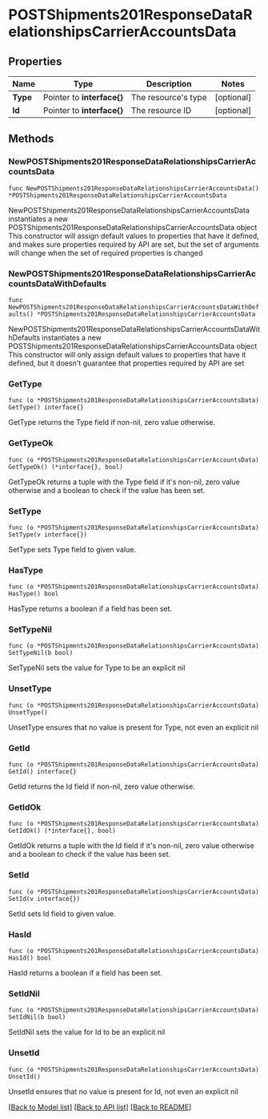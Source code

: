 # POSTShipments201ResponseDataRelationshipsCarrierAccountsData

## Properties

Name | Type | Description | Notes
------------ | ------------- | ------------- | -------------
**Type** | Pointer to **interface{}** | The resource&#39;s type | [optional] 
**Id** | Pointer to **interface{}** | The resource ID | [optional] 

## Methods

### NewPOSTShipments201ResponseDataRelationshipsCarrierAccountsData

`func NewPOSTShipments201ResponseDataRelationshipsCarrierAccountsData() *POSTShipments201ResponseDataRelationshipsCarrierAccountsData`

NewPOSTShipments201ResponseDataRelationshipsCarrierAccountsData instantiates a new POSTShipments201ResponseDataRelationshipsCarrierAccountsData object
This constructor will assign default values to properties that have it defined,
and makes sure properties required by API are set, but the set of arguments
will change when the set of required properties is changed

### NewPOSTShipments201ResponseDataRelationshipsCarrierAccountsDataWithDefaults

`func NewPOSTShipments201ResponseDataRelationshipsCarrierAccountsDataWithDefaults() *POSTShipments201ResponseDataRelationshipsCarrierAccountsData`

NewPOSTShipments201ResponseDataRelationshipsCarrierAccountsDataWithDefaults instantiates a new POSTShipments201ResponseDataRelationshipsCarrierAccountsData object
This constructor will only assign default values to properties that have it defined,
but it doesn't guarantee that properties required by API are set

### GetType

`func (o *POSTShipments201ResponseDataRelationshipsCarrierAccountsData) GetType() interface{}`

GetType returns the Type field if non-nil, zero value otherwise.

### GetTypeOk

`func (o *POSTShipments201ResponseDataRelationshipsCarrierAccountsData) GetTypeOk() (*interface{}, bool)`

GetTypeOk returns a tuple with the Type field if it's non-nil, zero value otherwise
and a boolean to check if the value has been set.

### SetType

`func (o *POSTShipments201ResponseDataRelationshipsCarrierAccountsData) SetType(v interface{})`

SetType sets Type field to given value.

### HasType

`func (o *POSTShipments201ResponseDataRelationshipsCarrierAccountsData) HasType() bool`

HasType returns a boolean if a field has been set.

### SetTypeNil

`func (o *POSTShipments201ResponseDataRelationshipsCarrierAccountsData) SetTypeNil(b bool)`

 SetTypeNil sets the value for Type to be an explicit nil

### UnsetType
`func (o *POSTShipments201ResponseDataRelationshipsCarrierAccountsData) UnsetType()`

UnsetType ensures that no value is present for Type, not even an explicit nil
### GetId

`func (o *POSTShipments201ResponseDataRelationshipsCarrierAccountsData) GetId() interface{}`

GetId returns the Id field if non-nil, zero value otherwise.

### GetIdOk

`func (o *POSTShipments201ResponseDataRelationshipsCarrierAccountsData) GetIdOk() (*interface{}, bool)`

GetIdOk returns a tuple with the Id field if it's non-nil, zero value otherwise
and a boolean to check if the value has been set.

### SetId

`func (o *POSTShipments201ResponseDataRelationshipsCarrierAccountsData) SetId(v interface{})`

SetId sets Id field to given value.

### HasId

`func (o *POSTShipments201ResponseDataRelationshipsCarrierAccountsData) HasId() bool`

HasId returns a boolean if a field has been set.

### SetIdNil

`func (o *POSTShipments201ResponseDataRelationshipsCarrierAccountsData) SetIdNil(b bool)`

 SetIdNil sets the value for Id to be an explicit nil

### UnsetId
`func (o *POSTShipments201ResponseDataRelationshipsCarrierAccountsData) UnsetId()`

UnsetId ensures that no value is present for Id, not even an explicit nil

[[Back to Model list]](../README.md#documentation-for-models) [[Back to API list]](../README.md#documentation-for-api-endpoints) [[Back to README]](../README.md)


